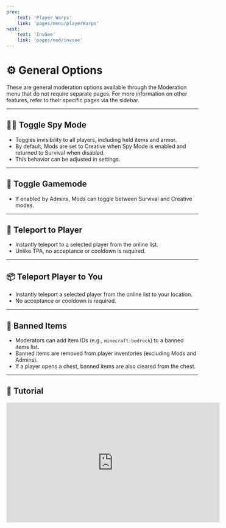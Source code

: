 ```yaml
---
prev: 
    text: 'Player Warps'
    link: 'pages/menu/playerWarps'
next: 
    text: 'InvSee'
    link: 'pages/mod/invsee'
---
```


# ⚙️ General Options

These are general moderation options available through the Moderation menu that do not require separate pages. For more information on other features, refer to their specific pages via the sidebar.

---

## 🕵️‍♂️ Toggle Spy Mode

- Toggles invisibility to all players, including held items and armor.
- By default, Mods are set to Creative when Spy Mode is enabled and returned to Survival when disabled.
- This behavior can be adjusted in settings.

---

## 🔄 Toggle Gamemode

- If enabled by Admins, Mods can toggle between Survival and Creative modes.

---

## 📍 Teleport to Player

- Instantly teleport to a selected player from the online list.
- Unlike TPA, no acceptance or cooldown is required.

---

## 📦 Teleport Player to You

- Instantly teleport a selected player from the online list to your location.
- No acceptance or cooldown is required.

---

## 🚫 Banned Items

- Moderators can add item IDs (e.g., `minecraft:bedrock`) to a banned items list.
- Banned items are removed from player inventories (excluding Mods and Admins).
- If a player opens a chest, banned items are also cleared from the chest.

---

## 🎥 Tutorial

<iframe width="560" height="315" src="https://www.youtube.com/embed/-ywPNqdHrwE?si=nLCHHhatcnX4NO_f&amp;start=45" title="General Options Tutorial" frameborder="0" allow="accelerometer; autoplay; clipboard-write; encrypted-media; gyroscope; picture-in-picture; web-share" referrerpolicy="strict-origin-when-cross-origin" allowfullscreen></iframe>
